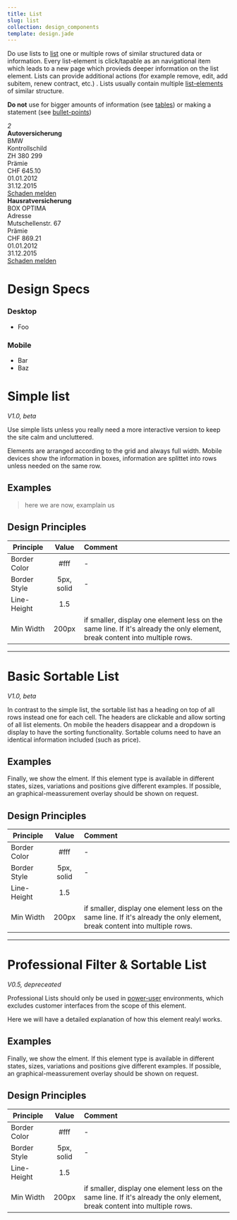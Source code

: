 ```yaml
---
title: List
slug: list
collection: design_components
template: design.jade
---
```


Do use lists to [list](#) one or multiple rows of similar structured data or information. Every list-element is click/tapable as an navigational item which leads to a new page which provieds deeper information on the list element. Lists can provide additional actions (for example remove, edit, add subitem, renew contract, etc.) . Lists usually contain multiple [list-elements](#listElements) of similar structure.

**Do not** use for bigger amounts of information (see [tables](#tables)) or making a statement (see [bullet-points](#bulletPoints))

<div class="example" >
  <div class="list">
    <div class="list__item">
      <div class="list__item__cell cell cell--title"><i class="cell__icon icon icon--cross"><span class="cell__icon__badge badge">2</span></i>
        <div class="cell__text"><strong>Autoversicherung</strong><br/><span>BMW</span></div>
      </div>
      <div class="list__item__cell cell"><span class="cell__label">Kontrollschild</span><br/><span class="cell__value">ZH 380 299</span></div>
      <div class="list__item__cell cell"><span class="cell__label">Prämie</span><br/><span class="cell__value">CHF 645.10</span></div>
      <div class="list__item__cell cell"><i class="cell__icon icon icon--cross"></i>
        <div class="cell__text"><span>01.01.2012</span><br/><span>31.12.2015</span></div>
      </div>
      <div class="list__item__cell cell cell--action"><a href="#" class="cell__action"><span>Schaden melden</span></a></div>
    </div>
    <div class="list__item">
      <div class="list__item__cell cell cell--title"><i class="cell__icon icon icon--home"></i>
        <div class="cell__text"><strong>Hausratversicherung</strong><br/><span>BOX OPTIMA</span></div>
      </div>
      <div class="list__item__cell cell"><span class="cell__label">Adresse</span><br/><span class="cell__value">Mutschellenstr. 67</span></div>
      <div class="list__item__cell cell"><span class="cell__label">Prämie</span><br/><span class="cell__value">CHF 869.21</span></div>
      <div class="list__item__cell cell"><i class="cell__icon icon icon--cross"></i>
        <div class="cell__text"><span>01.01.2012</span><br/><span>31.12.2015</span></div>
      </div>
      <div class="list__item__cell cell cell--action"><a href="#" class="cell__action"><span>Schaden melden</span></a></div>
    </div>
  </div>
</div>

# Design Specs

<div class="l-row" >
  <div class="l-col l-col--medium-6" >
    <h3>Desktop</h3>
    <ul>
      <li>Foo</li>
    </ul>
  </div>
  <div class="l-col l-col--medium-6" >
    <h3>Mobile</h3>
    <ul>
      <li>Bar</li>
      <li>Baz</li>
    </ul>
  </div>
</div>


# Simple list
*V1.0, beta*

Use simple lists unless you really need a more interactive version to keep the site calm and uncluttered.

Elements are arranged according to the grid and always full width. Mobile devices show the information in boxes, information are splittet into rows unless needed on the same row.

## Examples

>here we are now, examplain us

## Design Principles

| Principle     | Value           | Comment  |
| ------------- |:-------------:  | :--------|
| Border Color  |   #fff          |     -    |
| Border Style  | 5px, solid      | -        |
| Line-Height   | 1.5             |          |
| Min Width     | 200px           | if smaller, display one element less on the same line. If it's already the only element, break content into multiple rows.|

---
# Basic Sortable List
*V1.0, beta*

In contrast to the simple list, the sortable list has a heading on top of all rows instead one for each cell. The headers are clickable and allow sorting of all list elements. On mobile the headers disappear and a dropdown is display to have the sorting functionality. Sortable colums need to have an identical information included (such as price).

## Examples

Finally, we show the elment. If this element type is available in different states, sizes, variations and positions give different examples. If possible, an graphical-meassurement overlay should be shown on request.
## Design Principles

| Principle     | Value           | Comment  |
| ------------- |:-------------:  | :--------|
| Border Color  |   #fff          |     -    |
| Border Style  | 5px, solid      | -        |
| Line-Height   | 1.5             |          |
| Min Width     | 200px           | if smaller, display one element less on the same line. If it's already the only element, break content into multiple rows.|

---
# Professional Filter & Sortable List
*V0.5, depreceated*

Professional Lists should only be used in [power-user](#poweruser) environments, which excludes customer interfaces from the scope of this element.

Here we will have a detailed explanation of how this element realyl works.

## Examples

Finally, we show the elment. If this element type is available in different states, sizes, variations and positions give different examples. If possible, an graphical-meassurement overlay should be shown on request.
## Design Principles

| Principle     | Value           | Comment  |
| ------------- |:-------------:  | :--------|
| Border Color  |   #fff          |     -    |
| Border Style  | 5px, solid      | -        |
| Line-Height   | 1.5             |          |
| Min Width     | 200px           | if smaller, display one element less on the same line. If it's already the only element, break content into multiple rows.|
